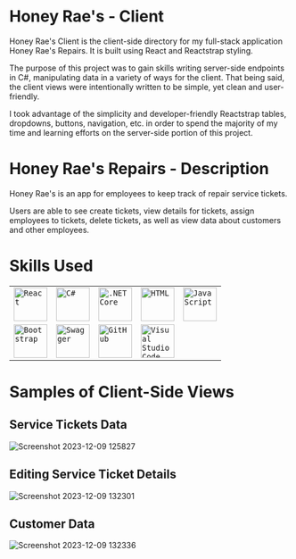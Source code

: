 Honey Rae's - Client
==================
Honey Rae's Client is the client-side directory for my full-stack application Honey Rae's Repairs. It is built using React and Reactstrap styling.

The purpose of this project was to gain skills writing server-side endpoints in C#, manipulating data in a variety of ways for the client. That being said, the client views were intentionally written to be simple, yet clean and user-friendly.

I took advantage of the simplicity and developer-friendly Reactstrap tables, dropdowns, buttons, navigation, etc. in order to spend the majority of my time and learning efforts on the server-side portion of this project. 

Honey Rae's Repairs - Description
========
Honey Rae's is an app for employees to keep track of repair service tickets. 

Users are able to see create tickets, view details for tickets, assign employees to tickets, delete tickets, as well as view data about customers and other employees.

Skills Used
===========
<div>
	<table>
		<tr>
			<td><code><img width="60" src="https://user-images.githubusercontent.com/25181517/183897015-94a058a6-b86e-4e42-a37f-bf92061753e5.png" alt="React" title="React"/></code></td>
			<td><code><img width="60" src="https://user-images.githubusercontent.com/25181517/121405384-444d7300-c95d-11eb-959f-913020d3bf90.png" alt="C#" title="C#"/></code></td>
			<td><code><img width="60" src="https://user-images.githubusercontent.com/25181517/121405754-b4f48f80-c95d-11eb-8893-fc325bde617f.png" alt=".NET Core" title=".NET Core"/></code></td>
			<td><code><img width="60" src="https://user-images.githubusercontent.com/25181517/192158954-f88b5814-d510-4564-b285-dff7d6400dad.png" alt="HTML" title="HTML"/></code></td>
			<td><code><img width="60" src="https://user-images.githubusercontent.com/25181517/117447155-6a868a00-af3d-11eb-9cfe-245df15c9f3f.png" alt="JavaScript" title="JavaScript"/></code></td>
    </tr>
		<tr>
			<td><code><img width="60" src="https://user-images.githubusercontent.com/25181517/183898054-b3d693d4-dafb-4808-a509-bab54cf5de34.png" alt="Bootstrap" title="Bootstrap"/></code></td>
			<td><code><img width="60" src="https://user-images.githubusercontent.com/25181517/186711335-a3729606-5a78-4496-9a36-06efcc74f800.png" alt="Swagger" title="Swagger"/></code></td>
			<td><code><img width="60" src="https://user-images.githubusercontent.com/25181517/192108374-8da61ba1-99ec-41d7-80b8-fb2f7c0a4948.png" alt="GitHub" title="GitHub"/></code></td>
			<td><code><img width="60" src="https://user-images.githubusercontent.com/25181517/192108891-d86b6220-e232-423a-bf5f-90903e6887c3.png" alt="Visual Studio Code" title="Visual Studio Code"/></code></td>
		</tr>
	</table>
</div>

Samples of Client-Side Views
=========
Service Tickets Data
-------
![Screenshot 2023-12-09 125827](https://github.com/rramsey1115/Honey-Raes-Client/assets/139381892/72156244-d820-4c46-82fb-916eb7f703c7)

Editing Service Ticket Details
--------------
![Screenshot 2023-12-09 132301](https://github.com/rramsey1115/Honey-Raes-Client/assets/139381892/13f06b24-b0f9-48d0-8ebf-7b8c2a59e320)

Customer Data
-------------
![Screenshot 2023-12-09 132336](https://github.com/rramsey1115/Honey-Raes-Client/assets/139381892/d7003e0a-c61e-4caf-9822-b97dca1c6d13)

